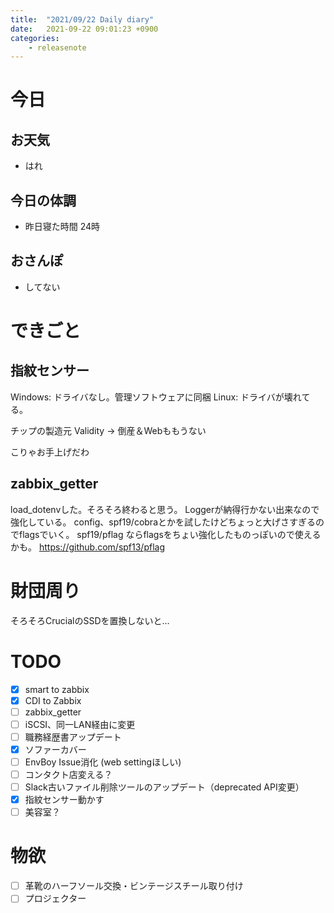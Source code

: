 ```yaml
---
title:  "2021/09/22 Daily diary"
date:   2021-09-22 09:01:23 +0900
categories:
    - releasenote
---
```

# 今日

## お天気

* はれ

## 今日の体調

* 昨日寝た時間 24時

## おさんぽ

* してない

# できごと

## 指紋センサー

Windows: ドライバなし。管理ソフトウェアに同梱
Linux: ドライバが壊れてる。

チップの製造元 Validity -> 倒産＆Webももうない

こりゃお手上げだわ

## zabbix_getter

load_dotenvした。そろそろ終わると思う。
Loggerが納得行かない出来なので強化している。
config、spf19/cobraとかを試したけどちょっと大げさすぎるのでflagsでいく。
spf19/pflag ならflagsをちょい強化したものっぽいので使えるかも。
https://github.com/spf13/pflag

# 財団周り

そろそろCrucialのSSDを置換しないと…


# TODO 

- [x] smart to zabbix
- [x] CDI to Zabbix
- [ ] zabbix_getter
- [ ] iSCSI、同一LAN経由に変更
- [ ] 職務経歴書アップデート
- [x] ソファーカバー
- [ ] EnvBoy Issue消化 (web settingほしい)
- [ ] コンタクト店変える？
- [ ] Slack古いファイル削除ツールのアップデート（deprecated API変更）
- [x] 指紋センサー動かす
- [ ] 美容室？

# 物欲

- [ ] 革靴のハーフソール交換・ビンテージスチール取り付け
- [ ] プロジェクター
